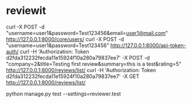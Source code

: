 # reviewit

curl -X POST -d "username=user1&password=Test123456&email=user1@mail.com" http://127.0.0.1:8000/core/users/
curl -X POST -d "username=user1&password=Test123456" http://127.0.0.1:8000/api-token-auth/
curl -H 'Authorization: Token d2fda312232fecda11e15924f10a280a79837ee7' -X POST -d "company=2&title=Testing first review&summary=this is a test&rating=5" http://127.0.0.1:8000/reviews/list/
curl -H 'Authorization: Token d2fda312232fecda11e15924f10a280a79837ee7' -X GET http://127.0.0.1:8000/reviews/list/

python manage.py test --settings=reviewer.test